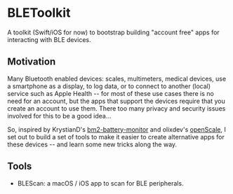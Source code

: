 # BLEToolkit

A toolkit (Swift/iOS for now) to bootstrap building "account free" apps for interacting with BLE devices.

## Motivation

Many Bluetooth enabled devices: scales, multimeters, medical devices, use a smartphone as a display, to log data, or to connect to another (local) service such as Apple Health -- for most of these use cases there is no need for an account, but the apps that support the devices require that you create an account to use them. There too many privacy and security issues involved for this to be a good idea...

So, inspired by KrystianD's [bm2-battery-monitor][bm2] and olixdev's [openScale][openscale], I set out to build a set of tools to make it easier to create alternative apps for these devices -- and learn some new tricks along the way.

[bm2]: <https://github.com/KrystianD/bm2-battery-monitor>
[openscale]: <https://github.com/oliexdev/openScale>

##  Tools

* BLEScan: a macOS / iOS app to scan for BLE peripherals.
